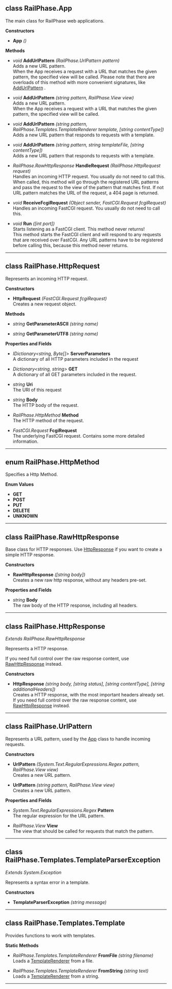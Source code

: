 <a id="RailPhase.App"></a>
## class RailPhase.App

The main class for RailPhase web applications.

**Constructors**

<a id="RailPhase.App..ctor"></a>

* **App** *()*  



**Methods**

<a id="RailPhase.App.AddUrlPattern(RailPhase.UrlPattern)"></a>

* *void* **AddUrlPattern** *(RailPhase.UrlPattern pattern)*  
  Adds a new URL pattern.  
  When the App receives a request with a URL that matches the given pattern, the specified view will be called.
Please note that there are overloads of this method with more convenient signatures, like [AddUrlPattern](#RailPhase.App.AddUrlPattern(System.String,RailPhase.View)) .

<a id="RailPhase.App.AddUrlPattern(System.String,RailPhase.View)"></a>

* *void* **AddUrlPattern** *(string pattern, RailPhase.View view)*  
  Adds a new URL pattern.  
  When the App receives a request with a URL that matches the given pattern, the specified view will be called.

<a id="RailPhase.App.AddUrlPattern(System.String,RailPhase.Templates.TemplateRenderer,System.String)"></a>

* *void* **AddUrlPattern** *(string pattern, RailPhase.Templates.TemplateRenderer template, [string contentType])*  
  Adds a new URL pattern that responds to requests with a template.  

<a id="RailPhase.App.AddUrlPattern(System.String,System.String,System.String)"></a>

* *void* **AddUrlPattern** *(string pattern, string templateFile, [string contentType])*  
  Adds a new URL pattern that responds to requests with a template.  

<a id="RailPhase.App.HandleRequest(RailPhase.HttpRequest)"></a>

* *RailPhase.RawHttpResponse* **HandleRequest** *(RailPhase.HttpRequest request)*  
  Handles an incoming HTTP request. You usually do not need to call this.  
  When called, this method will go through the registered URL patterns and pass the request to the view of the pattern that matches first.
If not URL pattern matches the URL of the request, a 404 page is returned.

<a id="RailPhase.App.ReceiveFcgiRequest(System.Object,FastCGI.Request)"></a>

* *void* **ReceiveFcgiRequest** *(Object sender, FastCGI.Request fcgiRequest)*  
  Handles an incoming FastCGI request. You usually do not need to call this.  

<a id="RailPhase.App.Run(System.Int32)"></a>

* *void* **Run** *([int port])*  
  Starts listening as a FastCGI client. This method never returns!  
  This method starts the FastCGI client and will respond to any requests that are received over FastCGI. Any URL patterns have to be registered before calling this, because this method never returns.




---

<a id="RailPhase.HttpRequest"></a>
## class RailPhase.HttpRequest

Represents an incoming HTTP request.

**Constructors**

<a id="RailPhase.HttpRequest..ctor"></a>

* **HttpRequest** *(FastCGI.Request fcgiRequest)*  
  Creates a new request object.  



**Methods**

<a id="RailPhase.HttpRequest.GetParameterASCII(System.String)"></a>

* *string* **GetParameterASCII** *(string name)*  

<a id="RailPhase.HttpRequest.GetParameterUTF8(System.String)"></a>

* *string* **GetParameterUTF8** *(string name)*  


**Properties and Fields**

<a id="RailPhase.HttpRequest.ServerParameters"></a>

* *IDictionary&lt;string, Byte[]&gt;* **ServerParameters**  
  A dictionary of all HTTP parameters included in the request  


<a id="RailPhase.HttpRequest.GET"></a>

* *Dictionary&lt;string, string&gt;* **GET**  
  A dictionary of all GET parameters included in the request.  


<a id="RailPhase.HttpRequest.Uri"></a>

* *string* **Uri**  
  The URI of this request  


<a id="RailPhase.HttpRequest.Body"></a>

* *string* **Body**  
  The HTTP body of the request.  


<a id="RailPhase.HttpRequest.Method"></a>

* *RailPhase.HttpMethod* **Method**  
  The HTTP method of the request.  



<a id="RailPhase.HttpRequest.FcgiRequest"></a>

* *FastCGI.Request* **FcgiRequest**  
  The underlying FastCGI request. Contains some more detailed information.  





---

<a id="RailPhase.HttpMethod"></a>
## enum RailPhase.HttpMethod

Specifies a Http Method.

**Enum Values**

* **GET**
* **POST**
* **PUT**
* **DELETE**
* **UNKNOWN**


---

<a id="RailPhase.RawHttpResponse"></a>
## class RailPhase.RawHttpResponse

Base class for HTTP responses. Use [HttpResponse](#RailPhase.HttpResponse) if you want to create a simple HTTP response.

**Constructors**

<a id="RailPhase.RawHttpResponse..ctor"></a>

* **RawHttpResponse** *([string body])*  
  Creates a new raw http response, without any headers pre-set.  



**Properties and Fields**


<a id="RailPhase.RawHttpResponse.Body"></a>

* *string* **Body**  
  The raw body of the HTTP response, including all headers.  





---

<a id="RailPhase.HttpResponse"></a>
## class RailPhase.HttpResponse
*Extends RailPhase.RawHttpResponse*

Represents a HTTP response.

If you need full control over the raw response content, use [RawHttpResponse](#RailPhase.RawHttpResponse) instead.

**Constructors**

<a id="RailPhase.HttpResponse..ctor"></a>

* **HttpResponse** *(string body, [string status], [string contentType], [string additionalHeaders])*  
  Creates a HTTP response, with the most important headers already set.  
  If you need full control over the raw response content, use [RawHttpResponse](#RailPhase.RawHttpResponse) instead.





---

<a id="RailPhase.UrlPattern"></a>
## class RailPhase.UrlPattern

Represents a URL pattern, used by the [App](#RailPhase.App) class to handle incoming requests.

**Constructors**

<a id="RailPhase.UrlPattern..ctor"></a>

* **UrlPattern** *(System.Text.RegularExpressions.Regex pattern, RailPhase.View view)*  
  Creates a new URL pattern.  


<a id="RailPhase.UrlPattern..ctor"></a>

* **UrlPattern** *(string pattern, RailPhase.View view)*  
  Creates a new URL pattern.  



**Properties and Fields**


<a id="RailPhase.UrlPattern.Pattern"></a>

* *System.Text.RegularExpressions.Regex* **Pattern**  
  The regular expression for the URL pattern.  


<a id="RailPhase.UrlPattern.View"></a>

* *RailPhase.View* **View**  
  The view that should be called for requests that match the pattern.  





---

<a id="RailPhase.Templates.TemplateParserException"></a>
## class RailPhase.Templates.TemplateParserException
*Extends System.Exception*

Represents a syntax error in a template.

**Constructors**

<a id="RailPhase.Templates.TemplateParserException..ctor"></a>

* **TemplateParserException** *(string message)*  





---

<a id="RailPhase.Templates.Template"></a>
## class RailPhase.Templates.Template

Provides functions to work with templates.

**Static Methods**

<a id="RailPhase.Templates.Template.FromFile(System.String)"></a>

* *RailPhase.Templates.TemplateRenderer* **FromFile** *(string filename)*  
  Loads a [TemplateRenderer](#RailPhase.Templates.TemplateRenderer) from a file.  

<a id="RailPhase.Templates.Template.FromString(System.String)"></a>

* *RailPhase.Templates.TemplateRenderer* **FromString** *(string text)*  
  Loads a [TemplateRenderer](#RailPhase.Templates.TemplateRenderer) from a string.  




---

